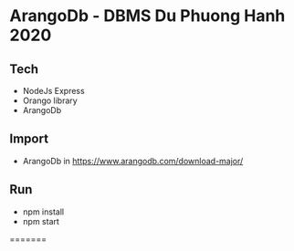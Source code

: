 # ArangoDb - DBMS Du Phuong Hanh 2020
## Tech
- NodeJs Express
- Orango library
- ArangoDb
## Import 
- ArangoDb in https://www.arangodb.com/download-major/
## Run
- npm install
- npm start

=======